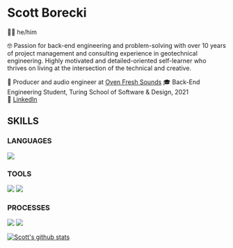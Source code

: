# Scott Borecki

🙋‍♂️ he/him <br />

🤓 Passion for back-end engineering and problem-solving with over 10 years of project management and consulting experience in geotechnical engineering.  Highly motivated and detailed-oriented self-learner who thrives on living at the intersection of the technical and creative. <br />

🎸 Producer and audio engineer at [Oven Fresh Sounds](https://www.ovenfreshsounds.com/)
🎓 Back-End Engineering Student, Turing School of Software & Design, 2021 <br/>
🔎 [LinkedIn](https://www.linkedin.com/in/scott-borecki/) </br>

## SKILLS
### LANGUAGES
<p>
  <img src="https://img.shields.io/badge/ruby%20-201E84.svg?&style=for-the-badge&logo=ruby&logoColor=white" />
</p>

### TOOLS 
<p>
  <img src="https://img.shields.io/badge/rspec%20-7119C2.svg?&style=for-the-badge&logo=rspec&logoColor=white" />
  <img src="https://img.shields.io/badge/Git%20-201E84.svg?&style=for-the-badge&logo=Git&logoColor=white" />
</p>

### PROCESSES
<p>
  <img src="https://img.shields.io/badge/OOP%20-2A42D0.svg?&style=for-the-badge&logo=OOP&logoColor=white" />
  <img src="https://img.shields.io/badge/TDD%20-B8189A.svg?&style=for-the-badge&logo=TDD&logoColor=white" />
</p>

[![Scott's github stats](https://github-readme-stats.vercel.app/api?username=scott-borecki)](https://github.com/scott-borecki/github-readme-stats)
